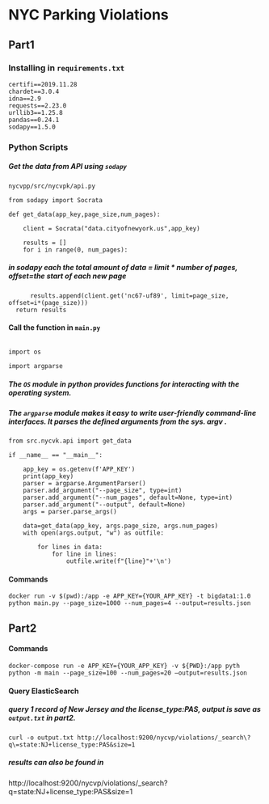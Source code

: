 # NYC Parking Violations

## Part1	

### Installing in `requirements.txt`

```
certifi==2019.11.28
chardet==3.0.4
idna==2.9
requests==2.23.0
urllib3==1.25.8
pandas==0.24.1
sodapy==1.5.0
```

### Python Scripts

##### Get the data from API using `sodapy`
`nycvpp/src/nycvpk/api.py`

```
from sodapy import Socrata

def get_data(app_key,page_size,num_pages):
	
	client = Socrata("data.cityofnewyork.us",app_key)

	results = []
	for i in range(0, num_pages):
  ```
  ##### in sodapy each the total amount of data = limit * number of pages, offset=the start of each new page
  ```
		results.append(client.get('nc67-uf89', limit=page_size, offset=i*(page_size)))
	return results
  ```

#### Call the function in `main.py`

```

import os

import argparse

```
##### The `OS` module in python provides functions for interacting with the operating system. 
##### The `argparse` module makes it easy to write user-friendly command-line interfaces. It parses the defined arguments from the sys. argv .

```
from src.nycvk.api import get_data

if __name__ == "__main__":

	app_key = os.getenv(f'APP_KEY')
	print(app_key)
	parser = argparse.ArgumentParser()
	parser.add_argument("--page_size", type=int)
	parser.add_argument("--num_pages", default=None, type=int)
	parser.add_argument("--output", default=None)
	args = parser.parse_args()
    
	data=get_data(app_key, args.page_size, args.num_pages)
	with open(args.output, "w") as outfile: 	

		for lines in data:
			for line in lines:
				outfile.write(f"{line}"+'\n')
```


  
#### Commands
`docker run -v $(pwd):/app -e APP_KEY={YOUR_APP_KEY} -t bigdata1:1.0 python main.py --page_size=1000 --num_pages=4 --output=results.json`

## Part2
#### Commands
 
 `docker-compose run -e APP_KEY={YOUR_APP_KEY} -v ${PWD}:/app pyth python -m main --page_size=100 --num_pages=20 —output=results.json`
 
#### Query ElasticSearch
##### query 1 record of New Jersey and the license_type:PAS, output is save as `output.txt` in part2.

 `curl -o output.txt http://localhost:9200/nycvp/violations/_search\?q\=state:NJ+license_type:PAS&size=1`
 
##### results can also be found in 
  
  http://localhost:9200/nycvp/violations/_search?q=state:NJ+license_type:PAS&size=1

